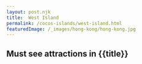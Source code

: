 ```yaml
---
layout: post.njk
title: 	West Island
permalink: /cocos-islands/west-island.html
featuredImage: /_images/hong-kong/hong-kong.jpg
---
```

## Must see attractions in {{title}}

